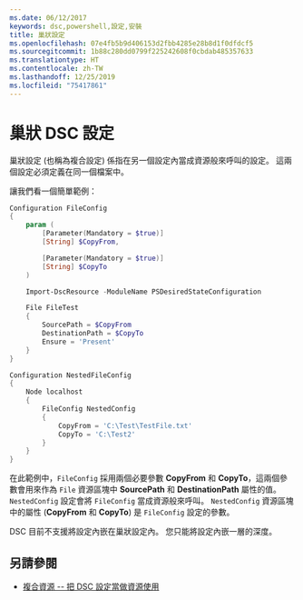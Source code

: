 ```yaml
---
ms.date: 06/12/2017
keywords: dsc,powershell,設定,安裝
title: 巢狀設定
ms.openlocfilehash: 07e4fb5b9d406153d2fbb4285e28b8d1f0dfdcf5
ms.sourcegitcommit: 1b88c280dd0799f225242608f0cbdab485357633
ms.translationtype: HT
ms.contentlocale: zh-TW
ms.lasthandoff: 12/25/2019
ms.locfileid: "75417861"
---
```

# <a name="nesting-dsc-configurations"></a>巢狀 DSC 設定

巢狀設定 (也稱為複合設定) 係指在另一個設定內當成資源般來呼叫的設定。 這兩個設定必須定義在同一個檔案中。

讓我們看一個簡單範例：

```powershell
Configuration FileConfig
{
    param (
        [Parameter(Mandatory = $true)]
        [String] $CopyFrom,

        [Parameter(Mandatory = $true)]
        [String] $CopyTo
    )

    Import-DscResource -ModuleName PSDesiredStateConfiguration

    File FileTest
    {
        SourcePath = $CopyFrom
        DestinationPath = $CopyTo
        Ensure = 'Present'
    }
}

Configuration NestedFileConfig
{
    Node localhost
    {
        FileConfig NestedConfig
        {
            CopyFrom = 'C:\Test\TestFile.txt'
            CopyTo = 'C:\Test2'
        }
    }
}
```

在此範例中，`FileConfig` 採用兩個必要參數 **CopyFrom** 和 **CopyTo**，這兩個參數會用來作為 `File` 資源區塊中 **SourcePath** 和 **DestinationPath** 屬性的值。 `NestedConfig` 設定會將 `FileConfig` 當成資源般來呼叫。 `NestedConfig` 資源區塊中的屬性 (**CopyFrom** 和 **CopyTo**) 是 `FileConfig` 設定的參數。

DSC 目前不支援將設定內嵌在巢狀設定內。 您只能將設定內嵌一層的深度。

## <a name="see-also"></a>另請參閱

- [複合資源 -- 把 DSC 設定當做資源使用](../resources/authoringResourceComposite.md)